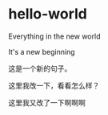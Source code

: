 # hello-world
Everything in the new world

It's a new beginning

这是一个新的句子。

这里我改一下，看看怎么样？

这里我又改了一下啊啊啊
